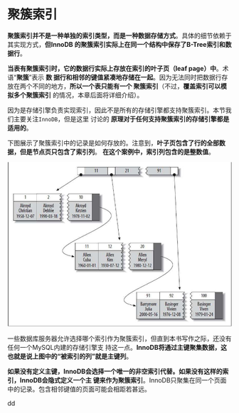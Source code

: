 聚簇索引
================================================================================
**聚簇索引并不是一种单独的索引类型，而是一种数据存储方式**。具体的细节依赖于其实现方式，**但InnoDB
的聚簇索引实际上在同一个结构中保存了B-Tree索引和数据行**。

**当表有聚簇索引时，它的数据行实际上存放在索引的叶子页（leaf page）中**。术语“**聚簇**”表示 **数
据行和相邻的键值紧凑地存储在一起**。因为无法同时把数据行存放在两个不同的地方，**所以一个表只能有一个
聚簇索引**（不过，**覆盖索引可以模拟多个聚簇索引** 的情况，本章后面将详细介绍）。

因为是存储引擎负责实现索引，因此不是所有的存储引擎都支持聚簇索引。本节我们主要关注`InnoDB`，但是这里
讨论的 **原理对于任何支持聚簇索引的存储引擎都是适用的**。

下图展示了聚簇索引中的记录是如何存放的。注意到，**叶子页包含了行的全部数据，但是节点页只包含了索引列**。
**在这个案例中，索引列包含的是整数值**。

![聚簇索引的数据分布](img/1.jpeg)

一些数据库服务器允许选择哪个索引作为聚簇索引，但直到本书写作之际，还没有任何一个MySQL内建的存储引擎支
持这一点。**InnoDB将通过主键聚集数据，这也就是说上图中的“被索引的列”就是主键列**。

**如果没有定义主键，InnoDB会选择一个唯一的非空索引代替。如果没有这样的索引，InnoDB会隐式定义一个主
键来作为聚簇索引**。InnoDB只聚集在同一个页面中的记录。包含相邻键值的页面可能会相距若甚远。






























































dd
